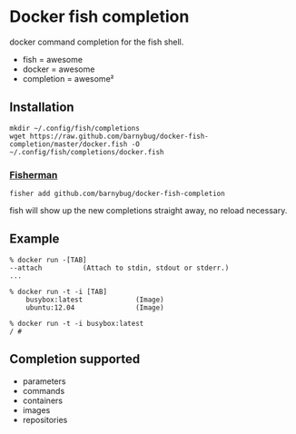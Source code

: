 Docker fish completion
======================
docker command completion for the fish shell.

- fish = awesome
- docker = awesome
- completion = awesome²

Installation
------------
    mkdir ~/.config/fish/completions
    wget https://raw.github.com/barnybug/docker-fish-completion/master/docker.fish -O ~/.config/fish/completions/docker.fish

### [Fisherman](https://github.com/fisherman/fisherman)

    fisher add github.com/barnybug/docker-fish-completion

fish will show up the new completions straight away, no reload necessary.
    
Example
-------
    % docker run -[TAB]
    --attach          (Attach to stdin, stdout or stderr.)
    ...

    % docker run -t -i [TAB]
        busybox:latest             (Image)
        ubuntu:12.04               (Image)

    % docker run -t -i busybox:latest
    / #

Completion supported
--------------------
- parameters
- commands
- containers
- images
- repositories

